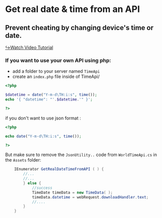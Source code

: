 # Get real date & time from an API 
## Prevent cheating by changing device's time or date.

[↪Watch Video Tutorial ](https://www.youtube.com/watch?v=uJK1ajLaq6I)

### If you want to use your own API using php:
- add a folder to your server named `TimeApi` 
- create an `index.php` file inside of TimeApi/ 
```php
<?php

$datetime = date("Y-m-d\TH:i:s", time());
echo '{ "datetime": "'.$datetime.'" }';

?>
```
if you don't want to use json format :
```php
<?php

echo date("Y-m-d\TH:i:s", time());

?>
```
But make sure to remove the `JsonUtility..` code from `WorldTimeApi.cs` in the `Assets` folder:
```c#
	IEnumerator GetRealDateTimeFromAPI ( ) {
		//...
		//...
		} else {
			//success
			TimeDate timeData = new TimeData( );
			timeData.datetime = webRequest.downloadHandler.text;
			//....
		}
	}
```

